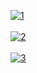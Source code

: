 <a href="https://postimg.cc/MX8C6PNY" target="_blank"><img src="https://i.postimg.cc/PfLTM0M0/1.png" alt="1"/></a><br/><br/>
<a href="https://postimg.cc/RqQjN1zx" target="_blank"><img src="https://i.postimg.cc/QNRsYS4C/2.png" alt="2"/></a><br/><br/>
<a href="https://postimg.cc/1fmb6g9n" target="_blank"><img src="https://i.postimg.cc/pXzvw84Z/3.png" alt="3"/></a><br/><br/>
